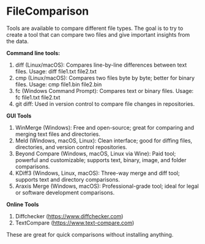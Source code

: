 # FileComparison
Tools are available to compare different file types. The goal is to try to create a tool that can compare two files and give important insights from the data.

**Command line tools:**
1. diff (Linux/macOS): Compares line-by-line differences between text files.
Usage: diff file1.txt file2.txt
2. cmp (Linux/macOS): Compares two files byte by byte; better for binary files.
Usage: cmp file1.bin file2.bin
3. fc (Windows Command Prompt): Compares text or binary files.
Usage: fc file1.txt file2.txt
4. git diff: Used in version control to compare file changes in repositories.

**GUI Tools**
1. WinMerge (Windows): Free and open-source; great for comparing and merging text files and directories.
2. Meld (Windows, macOS, Linux): Clean interface; good for diffing files, directories, and version control repositories.
3. Beyond Compare (Windows, macOS, Linux via Wine): Paid tool; powerful and customizable; supports text, binary, image, and folder comparisons.
4. KDiff3 (Windows, Linux, macOS): Three-way merge and diff tool; supports text and directory comparisons.
5. Araxis Merge (Windows, macOS): Professional-grade tool; ideal for legal or software development comparisons.

**Online Tools**
1. Diffchecker (https://www.diffchecker.com)
2. TextCompare (https://www.text-compare.com)

These are great for quick comparisons without installing anything.
